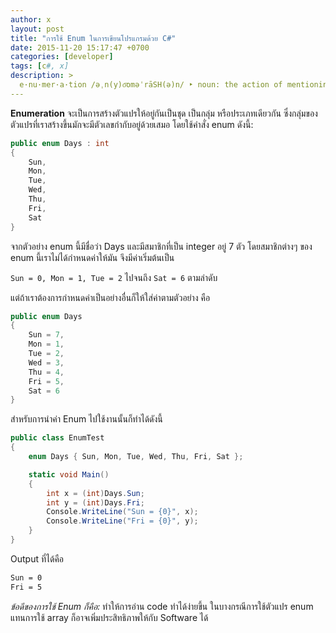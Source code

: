 ```yaml
---
author: x
layout: post
title: "การใช้ Enum ในการเขียนโปรแกรมด้วย C#"
date: 2015-11-20 15:17:47 +0700
categories: [developer]
tags: [c#, x]
description: >
  e·nu·mer·a·tion /əˌn(y)o͞oməˈrāSH(ə)n/ ‣ noun: the action of mentioning a number of things one by one.
---
```

**Enumeration** จะเป็นการสร้างตัวแปรให้อยู่กันเป็นชุด เป็นกลุ่ม หรือประเภทเดียวกัน  ซึ่งกลุ่มของตัวแปรที่เราสร้างขึ้นมักจะมีตัวเลขกำกับอยู่ด้วยเสมอ โดยใช้คำสั่ง enum ดังนี้:

~~~csharp
public enum Days : int
{
    Sun,
    Mon,
    Tue,
    Wed,
    Thu,
    Fri,
    Sat
}
~~~
จากตัวอย่าง enum นี้มีชื่อว่า Days และมีสมาชิกที่เป็น integer อยู่ 7 ตัว โดยสมาชิกต่างๆ ของ enum นี้เราไม่ได้กำหนดค่าให้มัน จึงมีค่าเริ่มต้นเป็น

`Sun = 0, Mon = 1, Tue = 2` ไปจนถึง `Sat = 6` ตามลำดับ

แต่ถ้าเราต้องการกำหนดค่าเป็นอย่างอื่นก็ให้ใส่ค่าตามตัวอย่าง คือ
~~~csharp
public enum Days
{
    Sun = 7,
    Mon = 1,
    Tue = 2,
    Wed = 3,
    Thu = 4,
    Fri = 5,
    Sat = 6
}
~~~
สำหรับการนำค่า Enum ไปใช้งานนั้นก็ทำได้ดังนี้
~~~csharp
public class EnumTest
{
    enum Days { Sun, Mon, Tue, Wed, Thu, Fri, Sat };

    static void Main()
    {
        int x = (int)Days.Sun;
        int y = (int)Days.Fri;
        Console.WriteLine("Sun = {0}", x);
        Console.WriteLine("Fri = {0}", y);
    }
}
~~~
Output ที่ได้คือ
~~~bash
Sun = 0
Fri = 5
~~~
*ข้อดีของการใช้ Enum ก็คือ:* ทำให้การอ่าน code ทำได้ง่ายขึ้น ในบางกรณีการใช้ตัวแปร enum แทนการใช้ array ก็อาจเพิ่มประสิทธิภาพให้กับ Software ได้
